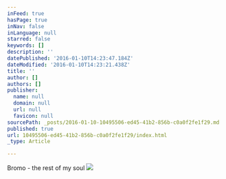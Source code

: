 ```yaml
---
inFeed: true
hasPage: true
inNav: false
inLanguage: null
starred: false
keywords: []
description: ''
datePublished: '2016-01-10T14:23:47.184Z'
dateModified: '2016-01-10T14:23:21.438Z'
title: ''
author: []
authors: []
publisher:
  name: null
  domain: null
  url: null
  favicon: null
sourcePath: _posts/2016-01-10-10495506-ed45-41b2-856b-c0a0f2fe1f29.md
published: true
url: 10495506-ed45-41b2-856b-c0a0f2fe1f29/index.html
_type: Article

---
```

Bromo - the rest of my soul
![](https://the-grid-user-content.s3-us-west-2.amazonaws.com/b1333e89-9e96-4a2e-94d8-1c0d106b94e3.JPG)